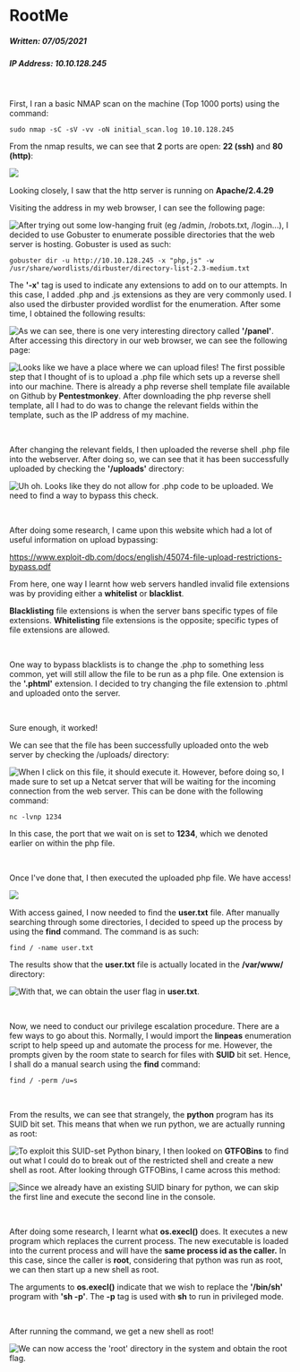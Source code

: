 # RootMe

##### Written: 07/05/2021

##### IP Address: 10.10.128.245

<br>

First, I ran a basic NMAP scan on the machine (Top 1000 ports) using the command:

```
sudo nmap -sC -sV -vv -oN initial_scan.log 10.10.128.245 
```

From the nmap results, we can see that **2** ports are open: **22 (ssh)** and **80 (http)**:

<img style="float: left;" src="screenshots/screenshot1.png">

<br>

Looking closely, I saw that the http server is running on **Apache/2.4.29**

Visiting the address in my web browser, I can see the following page:

<img style="float: left;" src="screenshots/screenshot2.png">

After trying out some low-hanging fruit (eg /admin, /robots.txt, /login...), I decided to use Gobuster to enumerate possible directories that the web server is hosting. Gobuster is used as such:

```
gobuster dir -u http://10.10.128.245 -x "php,js" -w /usr/share/wordlists/dirbuster/directory-list-2.3-medium.txt 
```

The **'-x'** tag is used to indicate any extensions to add on to our attempts. In this case, I added .php and .js extensions as they are very commonly used. I also used the dirbuster provided wordlist for the enumeration. After some time, I obtained the following results:

<img style="float: left;" src="screenshots/screenshot3.png">

As we can see, there is one very interesting directory called **'/panel'**. After accessing this directory in our web browser, we can see the following page:

<img style="float: left;" src="screenshots/screenshot4.png">

Looks like we have a place where we can upload files! The first possible step that I thought of is to upload a .php file which sets up a reverse shell into our machine. There is already a php reverse shell template file available on Github by **Pentestmonkey**. After downloading the php reverse shell template, all I had to do was to change the relevant fields within the template, such as the IP address of my machine.

<br>

After changing the relevant fields, I then uploaded the reverse shell .php file into the webserver. After doing so, we can see that it has been successfully uploaded by checking the **'/uploads'** directory:

<img style="float: left;" src="screenshots/screenshot5.png">

Uh oh. Looks like they do not allow for .php code to be uploaded. We need to find a way to bypass this check.

<br>

After doing some research, I came upon this website which had a lot of useful information on upload bypassing:

https://www.exploit-db.com/docs/english/45074-file-upload-restrictions-bypass.pdf

From here, one way I learnt how web servers handled invalid file extensions was by providing either a **whitelist** or **blacklist**.

**Blacklisting** file extensions is when the server bans specific types of file extensions. **Whitelisting** file extensions is the opposite; specific types of file extensions are allowed.

<br>

One way to bypass blacklists is to change the .php to something less common, yet will still allow the file to be run as a php file. One extension is the **'.phtml'** extension. I decided to try changing the file extension to .phtml and uploaded onto the server.

<br>

Sure enough, it worked!

We can see that the file has been successfully uploaded onto the web server by checking the /uploads/ directory:

<img style="float: left;" src="screenshots/screenshot6.png">

 When I click on this file, it should execute it. However, before doing so, I made sure to set up a Netcat server that will be waiting for the incoming connection from the web server. This can be done with the following command:

```
nc -lvnp 1234
```

In this case, the port that we wait on is set to **1234**, which we denoted earlier on within the php file.

<br>

Once I've done that, I then executed the uploaded php file. We have access!

<img style="float: left;" src="screenshots/screenshot7.png">

<br>

With access gained, I now needed to find the **user.txt** file. After manually searching through some directories, I decided to speed up the process by using the **find** command. The command is as such:

```
find / -name user.txt
```

The results show that the **user.txt** file is actually located in the **/var/www/** directory:

<img style="float: left;" src="screenshots/screenshot8.png">

With that, we can obtain the user flag in **user.txt**.

<br>

Now, we need to conduct our privilege escalation procedure. There are a few ways to go about this. Normally, I would import the **linpeas** enumeration script to help speed up and automate the process for me. However, the prompts given by the room state to search for files with **SUID** bit set. Hence, I shall do a manual search using the **find** command:

```
find / -perm /u=s
```

<br>

From the results, we can see that strangely, the **python** program has its SUID bit set. This means that when we run python, we are actually running as root:

<img style="float: left;" src="screenshots/screenshot9.png">



To exploit this SUID-set Python binary, I then looked on **GTFOBins** to find out what I could do to break out of the restricted shell and create a new shell as root. After looking through GTFOBins, I came across this method:

<img style="float: left;" src="screenshots/screenshot10.png">

Since we already have an existing SUID binary for python, we can skip the first line and execute the second line in the console.

<br>

After doing some research, I learnt what **os.execl()** does. It executes a new program which replaces the current process. The new executable is loaded into the current process and will have the **same process id as the caller.** In this case, since the caller is **root**, considering that python was run as root, we can then start up a new shell as root. 

The arguments to **os.execl()** indicate that we wish to replace the **'/bin/sh'** program with **'sh -p'**. The **-p** tag is used with **sh** to run in privileged mode.

<br>

After running the command, we get a new shell as root!

<img style="float: left;" src="screenshots/screenshot11.png">

We can now access the 'root' directory in the system and obtain the root flag.
